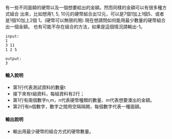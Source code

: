 有一些不同面額的硬幣以及一個想要給出的金額。然而同樣的金額可以有很多種方式組合 出來，比如想用1, 5, 10元的硬幣組合出12元，可以是7個1加上1個5、或者是1個10加上2個 1。(硬幣可以無限的用)
現在想請問如何能用最少數量的硬幣組合出一個金額。 也有可能不存在組合的方法，如果是這個情況請輸出-1。

```
input: 
1
3 11 
1 2 5

output:
3
```

#### 輸入說明
- 第1行代表測試資料的數量t
- 接下來有t組資料，每組資料有2行；
- 第1行有兩個數字n,m，n代表硬幣種類的數量、m代表想要湊出的金額。
- 第2行有n個數字，數字之間用空隔隔開，每個數字代表一種面額。

#### 輸出說明
- 輸出用最少硬幣的組合方式的硬幣數量。

